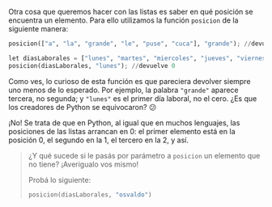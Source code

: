 Otra cosa que queremos hacer con las listas es saber en qué posición se encuentra un elemento. Para ello utilizamos la función `posicion` de la siguiente manera:

```python
posicion(["a", "la", "grande", "le", "puse", "cuca"], "grande"); //devuelve 2

let diasLaborales = ["lunes", "martes", "miercoles", "jueves", "viernes"]
posicion(diasLaborales, "lunes"); //devuelve 0
```

Como ves, lo curioso de esta función es que pareciera devolver siempre uno menos de lo esperado. Por ejemplo, la palabra `"grande"` aparece tercera, no segunda; y `"lunes"` es el primer día laboral, no el cero. ¿Es que los creadores de Python se equivocaron? :confused:

¡No! Se trata de que en Python, al igual que en muchos lenguajes, las posiciones de las listas arrancan en 0: el primer elemento está en la posición 0, el segundo en la 1, el tercero en la 2, y así.

> ¿Y qué sucede si le pasás por parámetro a `posicion` un elemento que no tiene? ¡Averigualo vos mismo!
>
> Probá lo siguiente:
>
> ```python
> posicion(diasLaborales, "osvaldo")
> ```
